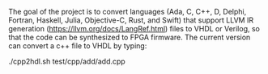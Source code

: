 
The goal of the project is to convert languages (Ada, C, C++, D, Delphi, Fortran, Haskell, Julia, Objective-C, Rust, and Swift)
that support LLVM IR generation (https://llvm.org/docs/LangRef.html) files
to VHDL or Verilog, so that the code can be synthesized to FPGA firmware. The current version can convert a c++ file to VHDL by typing:

./cpp2hdl.sh test/cpp/add/add.cpp 